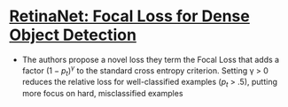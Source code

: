 # [RetinaNet: Focal Loss for Dense Object Detection](https://arxiv.org/pdf/1708.02002.pdf)

- The authors propose a novel loss they term the Focal Loss that adds a factor $(1 − p_t)^ γ$ to the standard cross entropy criterion. Setting γ > 0 reduces the relative loss for well-classified examples ($p_t$ > .5), putting more focus on hard, misclassified examples
